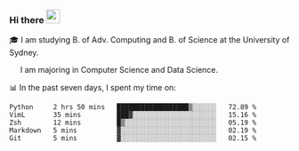 ### Hi there <a href="#"><img src="https://media.giphy.com/media/hvRJCLFzcasrR4ia7z/giphy.gif" width="25px"></a>

🎓 I am studying B. of Adv. Computing and B. of Science at the University of Sydney.

     I am majoring in Computer Science and Data Science.

📊 In the past seven days, I spent my time on:
<!--START_SECTION:waka-->
```text
Python     2 hrs 50 mins   ██████████████████▒░░░░░░   72.89 % 
VimL       35 mins         ███▓░░░░░░░░░░░░░░░░░░░░░   15.16 % 
Zsh        12 mins         █▒░░░░░░░░░░░░░░░░░░░░░░░   05.19 % 
Markdown   5 mins          ▓░░░░░░░░░░░░░░░░░░░░░░░░   02.19 % 
Git        5 mins          ▓░░░░░░░░░░░░░░░░░░░░░░░░   02.15 % 
```
<!--END_SECTION:waka-->
